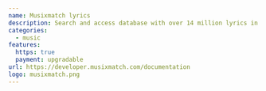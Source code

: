 ```yaml
---
name: Musixmatch lyrics
description: Search and access database with over 14 million lyrics in over 50 distinct languages in simple way.
categories:
  - music
features:
  https: true
  payment: upgradable
url: https://developer.musixmatch.com/documentation
logo: musixmatch.png
---
```

